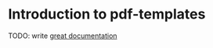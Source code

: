 # Introduction to pdf-templates

TODO: write [great documentation](http://jacobian.org/writing/great-documentation/what-to-write/)

